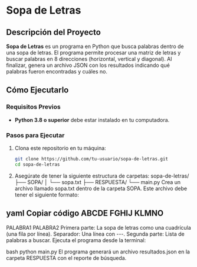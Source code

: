 # Sopa de Letras

## Descripción del Proyecto
**Sopa de Letras** es un programa en Python que busca palabras dentro de una sopa de letras. El programa permite procesar una matriz de letras y buscar palabras en 8 direcciones (horizontal, vertical y diagonal). Al finalizar, genera un archivo JSON con los resultados indicando qué palabras fueron encontradas y cuáles no.

## Cómo Ejecutarlo

### Requisitos Previos
- **Python 3.8 o superior** debe estar instalado en tu computadora.

### Pasos para Ejecutar
1. Clona este repositorio en tu máquina:
   ```bash
   git clone https://github.com/tu-usuario/sopa-de-letras.git
   cd sopa-de-letras
2. Asegúrate de tener la siguiente estructura de carpetas:
sopa-de-letras/
├── SOPA/
│   └── sopa.txt
├── RESPUESTA/
└── main.py
Crea un archivo llamado sopa.txt dentro de la carpeta SOPA. Este archivo debe tener el siguiente formato:

yaml
Copiar código
ABCDE
FGHIJ
KLMNO
---
PALABRA1
PALABRA2
Primera parte: La sopa de letras como una cuadrícula (una fila por línea).
Separador: Una línea con ---.
Segunda parte: Lista de palabras a buscar.
Ejecuta el programa desde la terminal:

bash
python main.py
El programa generará un archivo resultados.json en la carpeta RESPUESTA con el reporte de búsqueda.

